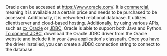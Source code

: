 Oracle can be accessed at https://www.oracle.com/. It is [commercial](https://www.quora.com/What-are-commercial-database-management-systems#:~:text=The%20popular%20commercial%20database%20management,Oracle%2C%20DB2%20and%20SQL%20Server.), meaning it is available at a certain price and needs to be purchased to be accessed. Additionally, it is networked relational database. It utilizes client/server and cloud-based hosting. Additionally, by using various APIs, such as [cx_Oracle](https://oracle.github.io/python-cx_Oracle/) or [JDBC](https://www.oracle.com/database/technologies/faq-jdbc.html), Oracle is able to support both Java and Python. [To connect JDBC](https://stackoverflow.com/questions/39568378/python-connection-with-jdbc-to-oracle-service-name-jaydebeapi), download the Oracle JDBC driver from the Oracle website and include it in your Java application's classpath. Once you have the driver installed, you can create a JDBC connection string to connect to the database.
